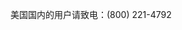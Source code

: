 <Token xmlns:xlink="http://www.w3.org/1999/xlink">美国国内的用户请致电：(800) 221-4792</Token>

<!--HONumber=Jun16_HO4-->


